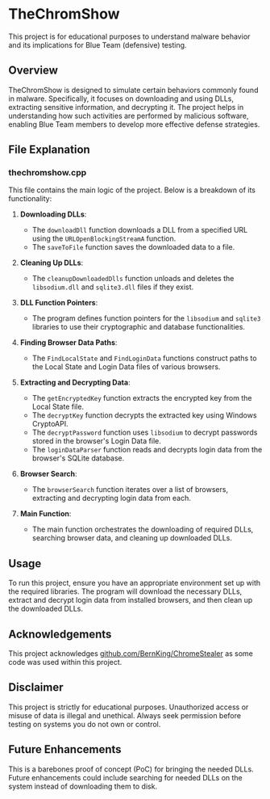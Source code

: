 # TheChromShow

This project is for educational purposes to understand malware behavior and its implications for Blue Team (defensive) testing.

## Overview

TheChromShow is designed to simulate certain behaviors commonly found in malware. Specifically, it focuses on downloading and using DLLs, extracting sensitive information, and decrypting it. The project helps in understanding how such activities are performed by malicious software, enabling Blue Team members to develop more effective defense strategies.

## File Explanation

### thechromshow.cpp

This file contains the main logic of the project. Below is a breakdown of its functionality:

1. **Downloading DLLs**:
   - The `downloadDll` function downloads a DLL from a specified URL using the `URLOpenBlockingStreamA` function.
   - The `saveToFile` function saves the downloaded data to a file.

2. **Cleaning Up DLLs**:
   - The `cleanupDownloadedDlls` function unloads and deletes the `libsodium.dll` and `sqlite3.dll` files if they exist.

3. **DLL Function Pointers**:
   - The program defines function pointers for the `libsodium` and `sqlite3` libraries to use their cryptographic and database functionalities.

4. **Finding Browser Data Paths**:
   - The `FindLocalState` and `FindLoginData` functions construct paths to the Local State and Login Data files of various browsers.

5. **Extracting and Decrypting Data**:
   - The `getEncryptedKey` function extracts the encrypted key from the Local State file.
   - The `decryptKey` function decrypts the extracted key using Windows CryptoAPI.
   - The `decryptPassword` function uses `libsodium` to decrypt passwords stored in the browser's Login Data file.
   - The `loginDataParser` function reads and decrypts login data from the browser's SQLite database.

6. **Browser Search**:
   - The `browserSearch` function iterates over a list of browsers, extracting and decrypting login data from each.

7. **Main Function**:
   - The main function orchestrates the downloading of required DLLs, searching browser data, and cleaning up downloaded DLLs.

## Usage

To run this project, ensure you have an appropriate environment set up with the required libraries. The program will download the necessary DLLs, extract and decrypt login data from installed browsers, and then clean up the downloaded DLLs.

## Acknowledgements

This project acknowledges [github.com/BernKing/ChromeStealer](https://github.com/BernKing/ChromeStealer) as some code was used within this project.

## Disclaimer

This project is strictly for educational purposes. Unauthorized access or misuse of data is illegal and unethical. Always seek permission before testing on systems you do not own or control.

## Future Enhancements

This is a barebones proof of concept (PoC) for bringing the needed DLLs. Future enhancements could include searching for needed DLLs on the system instead of downloading them to disk.
